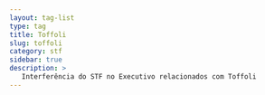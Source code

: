 ```yaml
---
layout: tag-list
type: tag
title: Toffoli
slug: toffoli
category: stf
sidebar: true
description: >
   Interferência do STF no Executivo relacionados com Toffoli
---
```

